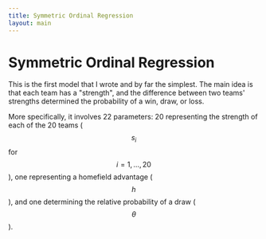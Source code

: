 ```yaml
---
title: Symmetric Ordinal Regression
layout: main
---
```


# Symmetric Ordinal Regression

This is the first model that I wrote and by far the simplest. The main idea is that each team has a "strength", and the difference between two teams' strengths determined the probability of a win, draw, or loss.

More specifically, it involves 22 parameters: 20 representing the strength of each of the 20 teams ($$s_i$$ for $$i=1,\dots,20$$), one representing a homefield advantage ($$h$$), and one determining the relative probability of a draw ($$\theta$$).
